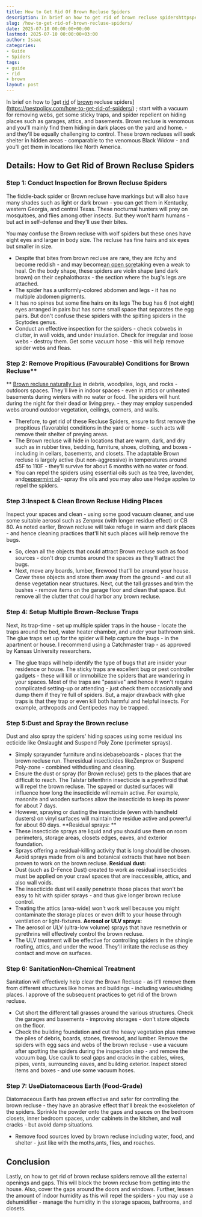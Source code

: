 ```yaml
---
title: How to Get Rid Of Brown Recluse Spiders
description: In brief on how to get rid of brown recluse spidershttpspestpolicy.comhow-to-get-rid-of-spiders  start with a vacuum for removing webs, get some sticky traps,...
slug: /how-to-get-rid-of-brown-recluse-spiders/
date: 2025-07-10 00:00:00+00:00
lastmod: 2025-07-10 00:00:00+03:00
author: Isaac
categories:
- Guide
- Spiders
tags:
- guide
- rid
- brown
layout: post
---
```

In brief on how to
[get [rid](https://pestpolicy.com/how-to-get-rid-of-cockroaches-in-apartments/) of [brown](https://pestpolicy.com/how-to-identify-the-cause-of-brown-spots-in-your-lawn/) recluse spiders](https://pestpolicy.com/how-to-get-rid-of-spiders/)
; start with a vacuum for removing webs, get some sticky traps, and spider repellent on hiding places such as garages, attics, and basements.
Brown recluse is venomous and you'll mainly find them hiding in dark places on the yard and home. - and they'll be equally challenging to control.
These brown recluses will seek shelter in hidden areas - comparable to the venomous Black Widow - and you'll get them in locations like North America.
## Details: How to Get Rid of Brown Recluse Spiders
### Step 1: Conduct Inspection for Brown Recluse Spiders
The fiddle-back spider or Brown recluse have markings but will also have many shades such as light or dark brown - you can get them in Kentucky, western Georgia, and central Texas.
These nocturnal hunters will prey on mosquitoes, and flies among other insects. But they won't harm humans - but act in self-defense and they'll use their bites.

You may confuse the Brown recluse with wolf spiders but these ones have eight eyes and larger in body size. The recluse has fine hairs and six eyes but smaller in size.
- Despite that bites from brown recluse are rare, they are itchy and become reddish - and may become[an open sore](https://www.mayoclinic.org/diseases-conditions/spider-bites/symptoms-causes/syc-20352371)taking even a weak to heal.
On the body shape, these spiders are violin shape (and dark brown) on their cephalothorax - the section where the bug's legs are attached.
- The spider has a uniformly-colored abdomen and legs - it has no multiple abdomen pigments.
- It has no spines but some fine hairs on its legs
The bug has 6 (not eight) eyes arranged in pairs but has some small space that separates the egg pairs. But don't confuse these spiders with the spitting spiders in the Scytodes genus.
- Conduct an effective inspection for the spiders - check cobwebs in clutter, in wall voids, and under insulation. Check for irregular and loose webs - destroy them.
Get some vacuum hose - this will help remove spider webs and fleas.
### Step 2: Remove Propitious (Favourable) Conditions for Brown Recluse**
**
[Brown recluse naturally live](https://entomology.ca.uky.edu/ef631)
in
debris, woodpiles, logs, and rocks -
outdoors spaces. They'll live in
indoor spaces - even in attics or
unheated basements during winters with no
water or food.
The spiders will hunt during the night for their dead or living prey. - they may employ suspended webs around outdoor vegetation, ceilings, corners, and walls.
- Therefore, to get rid of these Recluse Spiders, ensure to first remove the propitious (favorable) conditions in the yard or home - such acts will remove their shelter of preying areas.
- The Brown recluse will hide in locations that are warm, dark, and dry such as in rubber tires, bedding, furniture, shoes, clothing, and boxes - including in cellars, basements, and closets.
The adaptable Brown recluse is largely active (but non-aggressive) in temperatures around 45F to 110F - they'll survive for about 6 months with no water or food.
- You can repel the spiders using essential oils such as tea tree, lavender, and[peppermint oil](https://pestpolicy.com/does-peppermint-oil-repel-spiders/)- spray the oils and you may also use Hedge apples to repel the spiders.
### Step 3:**Inspect & Clean Brown Recluse Hiding Places**
Inspect your spaces and clean - using some good vacuum cleaner, and use some suitable aerosol such as Zenprox (with longer residue effect) or CB 80.
As noted earlier, Brown recluse will take refuge in warm and dark places - and hence cleaning practices that'll hit such places will help remove the bugs.
- So, clean all the objects that could attract Brown recluse such as food sources - don't drop crumbs around the spaces as they'll attract the bugs.
- Next, move any boards, lumber, firewood that'll be around your house. Cover these objects and store them away from the ground - and cut all dense vegetation near structures.
Next, cut the tall grasses and trim the bushes - remove items on the garage floor and clean that space. But remove all the clutter that could harbor any brown recluse.
### Step 4: Setup Multiple Brown-Recluse Traps
Next, its trap-time - set up multiple spider traps in the house - locate the traps around the bed, water heater chamber, and under your bathroom sink.
The glue traps set up for the spider will help capture the bugs - in the apartment or house. I recommend using a Catchmaster trap - as approved by Kansas University researchers.
- The glue traps will help identify the type of bugs that are insider your residence or house.
The sticky traps are excellent bug or pest controller gadgets - these will kill or immobilize the spiders that are wandering in your spaces.
Most of the traps are "passive" and hence it won't require complicated setting-up or attending - just check them occasionally and dump them if they're full of spiders.
But, a major drawback with glue traps is that they trap or even kill both harmful and helpful insects. For example, arthropods and Centipedes may be trapped.
### Step 5:**Dust and Spray the Brown recluse**
Dust and also spray the spiders' hiding spaces using some
residual ins
ecticide like Onslaught and Suspend Poly Zone (perimeter sprays).
- Simply sprayunder furniture andinsidebaseboards - places that the brown recluse run. Theresidual insecticides likeZenprox or Suspend Poly-zone - combined withdusting and cleaning.
- Ensure the dust or spray (for Brown recluse) gets to the places that are difficult to reach. The Talstar bifenthrin insecticide is a pyrethroid that will repel the brown recluse.
The spayed or dusted surfaces will influence how long the insecticide will remain active. For example, masonite and wooden surfaces allow the insecticide to keep its power for about 7 days.
- However, spraying or dusting the insecticide (even with handheld dusters) on vinyl surfaces will maintain the residue active and powerful for about 60 days.
**Residual sprays: **
- These insecticide sprays are liquid and you should use them on room perimeters, storage areas, closets edges, eaves, and exterior foundation.
- Sprays offering a residual-killing activity that is long should be chosen. Avoid sprays made from oils and botanical extracts that have not been proven to work on the brown recluse.
**Residual dust:**
- Dust (such as D-Fence Dust) created to work as residual insecticides must be applied on your crawl spaces that are inaccessible, attics, and also wall voids.
- The insecticide dust will easily penetrate those places that won't be easy to hit with spider sprays - and thus give longer brown recluse control.
- Treating the attics (area-wide) won't work well because you might contaminate the storage places or even drift to your house through ventilation or light-fixtures.
**Aerosol or ULV sprays:**
- The aerosol or ULV (ultra-low volume) sprays that have resmethrin or pyrethrins will effectively control the brown recluse.
- The ULV treatment will be effective for controlling spiders in the shingle roofing, attics, and under the wood. They'll irritate the recluse as they contact and move on surfaces.
### Step 6: Sanitation**Non-Chemical Treatment**
Sanitation will effectively help clear the Brown Recluse - as it'll remove them from different structures like homes and buildings - including varioushiding places.
I approve of the subsequent practices to get rid of the brown recluse.
- Cut short the different tall grasses around the various structures. Check the garages and basements - improving storages - don't store objects on the floor.
- Check the building foundation and cut the heavy vegetation plus remove the piles of debris, boards, stones, firewood, and lumber.
Remove the spiders with egg sacs and webs of the brown recluse - use a vacuum after spotting the spiders during the inspection step - and remove the vacuum bag.
Use caulk to seal gaps and cracks in the cables, wires, pipes, vents, surrounding eaves, and building exterior. Inspect stored items and boxes - and use some vacuum hoses.
### Step 7: UseDiatomaceous Earth (Food-Grade)
Diatomaceous Earth
has proven effective and safer for controlling the brown recluse - they have an abrasive effect that'll break the exoskeleton of the spiders.
Sprinkle the powder onto the gaps and spaces on the bedroom closets, inner bedroom spaces, under cabinets in the kitchen, and wall cracks - but avoid damp situations.
- Remove food sources loved by brown recluse including water, food, and shelter - just like with the moths,ants, flies, and roaches.
## Conclusion
Lastly, on how to get rid of brown recluse spiders remove all the external openings and gaps.
This will block the brown recluse from getting into the house. Also, cover the gaps around the doors and windows.
Further, lessen the amount of indoor humidity as this will repel the spiders - you may use a dehumidifier - manage the humidity in the storage spaces, bathrooms, and closets.